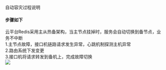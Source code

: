 自动容灾过程说明

#### 步骤如下
云平台Redis采用主从热备架构，当主节点挂掉时，服务会自动切换到备节点，业务不中断  
1.主节点故障，接口机链路请求发生异常，心跳机制探测主机异常  
2.路由系统下发变更  
3.接口机将请求转发到备机上，完成故障切换  
![](http://imgcache.tce.fsphere.cn/image/mc.qcloudimg.com/static/img/7afe117629d4814302377cf46b64d8ee/zidongrognzai.png)